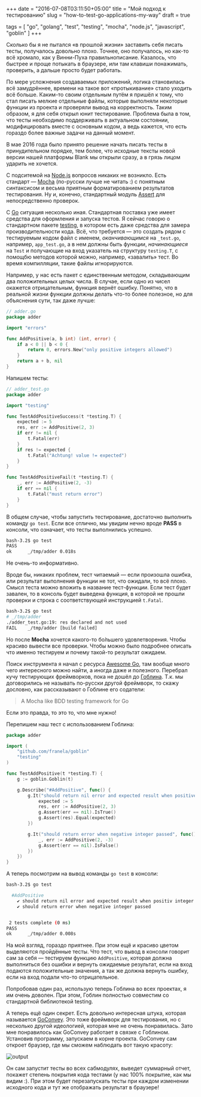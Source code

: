 +++
date = "2016-07-08T03:11:50+05:00"
title = "Мой подход к тестированию"
slug = "how-to-test-go-applications-my-way"
draft = true

tags = [ "go", "golang", "test", "testing", "mocha", "node.js", "javascript", "goblin" ]
+++

Сколько бы я не пытался &laquo;в прошлой жизни&raquo; заставить себя писать тесты, получалось довольно плохо. Точнее, оно получалось, но как-то всё хромало, как у Винни-Пуха правильнописание. Казалось, что быстрее и проще потыкать в браузере, или там клавиши понажимать, проверить, а дальше просто будет работать.

По мере усложнения создаваемых приложений, логика становилась всё замудрённее, времени на такое вот &laquo;протыкивание&raquo; стало уходить всё больше. Каким-то своим отдельным путём я пришёл к тому, что стал писать мелкие отдельные файлы, которые выполняли некоторые функции из проекта и проверяли вывод на корректность. Таким образом, я для себя открыл юнит тестирование. Проблема была в том, что тесты необходимо поддерживать в актуальном состоянии, модифицировать вместе с основным кодом, а ведь кажется, что есть гораздо более важные задачи на данный момент.

В мае 2016 года было принято решение начать писать тесты в принудительном порядке, тем более, что исходные тексты новой версии нашей платформы Blank мы открыли сразу, а в грязь лицом ударить не хочется.

<!--more-->

С подситемой на [Node.js](https://nodejs.org) вопросов никаких не возникло. Есть стандарт&nbsp;&mdash; [Mocha](mochajs.org) (по-русски лучше не читать :) с понятным синтаксисом и весьма приятным форматированием результатов тестирования. Ну и, конечно, стандартный модуль [Assert](https://nodejs.org/api/assert.html) для непосредственно проверок.


С [Go](https://golang.org/) ситуация несколько иная. Стандартная поставка уже имеет средства для оформления и запуска тестов. Я сейчас говорю о стандартном пакете [testing](https://golang.org/pkg/testing/), в котором есть даже средства для замера производительности кода. Всё, что требуется&nbsp;&mdash; это создать рядом с тестируемым кодом файл с именем, _оканчивающимся_ на `_test.go`, например, `app_test.go`, а в нем должны быть функции, _начинающиеся_ на `Test` и получающие на вход указатель на структуру `testing.T`, с помощбю методов которой можно, например, &laquo;завалить&raquo; тест. Во время компилляции, такие файлы игнорируются.

Например, у нас есть пакет с единственным методом, складывающим два положительных целых числа. В случае, если одно из чисел окажется отрицательным, функция вернёт ошибку. Понятно, что в реальной жизни функции должны делать что-то более полезное, но для объяснения сути, так даже лучше:

```go
// adder.go
package adder

import "errors"

func AddPositive(a, b int) (int, error) {
    if a < 0 || b < 0 {
        return 0, errors.New("only positive integers allowed")
    }
    return a + b, nil
}

```

Напишем тесты:

```go
// adder_test.go
package adder

import "testing"

func TestAddPositiveSuccess(t *testing.T) {
	expected := 5
	res, err := AddPositive(2, 3)
	if err != nil {
		t.Fatal(err)
	}
	if res != expected {
		t.Fatal("Achtung! value != expected")
	}
}

func TestAddPositiveFail(t *testing.T) {
	_, err := AddPositive(2, -3)
	if err == nil {
		t.Fatal("must return error")
	}
}
```

В общем случае, чтобы запустить тестирование, достаточно выполнить команду `go test`. Если все отлично, мы увидим нечно вроде **PASS** в консоли, что означает, что тесты выполнились успешно.

```bash
bash-3.2$ go test
PASS
ok  	_/tmp/adder	0.018s
```
Не очень-то информативно.


Вроде бы, никаких проблем, тест читаемый&nbsp;&mdash; если произошла ошибка, или результат выполнения функции не тот, что ожидали, то всё плохо. Смысл теста можно вложить в название тест-функции. Если тест будет завален, то в консоль будет выведена функция, в которой не прошли проверки и строка с соответствующей инструкцией `t.Fatal`.

```bash
bash-3.2$ go test
# _/tmp/adder
./adder_test.go:19: res declared and not used
FAIL	_/tmp/adder [build failed]
```

Но после  **Mocha** хочется какого-то бо&#769;льшего удовлетворения. Чтобы красиво вывести все проверки. Чтобы можно было подробнее описать что именно тестируем и почему такой-то результат ожидаем.

Поиск инструмента я начал с ресурса [Awesome Go](https://github.com/avelino/awesome-go), там вообще много чего интересного можно найти, а иногда даже и полезного. Перебрал кучу тестирующих фреймворков, пока не дошёл до [Гоблина](https://github.com/franela/goblin). Т.к. мы договорились не называть по-русски другой фреймворк, то скажу дословно, как рассказывают о Гоблине его содатели:

> A Mocha like BDD testing framework for Go

Если это правда, то это то, что мне нужно!

Перепишем наш тест с использованием Гоблина:

```go
package adder

import (
	"github.com/franela/goblin"
	"testing"
)

func TestAddPositive(t *testing.T) {
	g := goblin.Goblin(t)

	g.Describe("#AddPositive", func() {
		g.It("should return nil error and expected result when positive integer passed", func() {
			expected := 5
			res, err := AddPositive(2, 3)
			g.Assert(err == nil).IsTrue()
			g.Assert(res).Equal(expected)
		})

		g.It("should return error when negative integer passed", func() {
			_, err := AddPositive(2, -3)
			g.Assert(err == nil).IsFalse()
		})
	})
}

```

А теперь посмотрим на вывод команды `go test` в консоли:

```bash
bash-3.2$ go test

  #AddPositive
    ✔ should return nil error and expected result when positiv integer passed
    ✔ should return error when negative integer passed


 2 tests complete (0 ms)
PASS
ok  	_/tmp/adder	0.008s
```

На мой взгляд, гораздо приятнее. При этом ещё и красиво цветом выделяются пройдённые тесты. Что тест, что вывод в консоли говорит сам за себя&nbsp;&mdash; тестируем функцию `AddPositive`, которая должна выполниться без ошибки и вернуть ожидаемые результат, если на вход подаются положительные значения, а так же должна вернуть ошибку, если на вход подали что-то отрицательное.

Попробовав один раз, использую теперь Гоблина во всех проектах, я им очень доволен. При этом, Гоблин полностью совместим со стандартной библиотекой testing.

А теперь ещё один секрет. Есть довольно интересная штука, которая называется [GoConvey](http://goconvey.co/). Это тоже фреймворк для тестирования, но с несколько другой идеологией, которая мне не очень понравилась. Зато мне понравилось как GoConvey работает в связке с Гоблином. Установив программу, запускаем в корне проекта. GoConvey сам откроет браузер, где мы сможем наблюдать вот такую красоту:

![output](/img/goconvey_success.png)

Он сам запустит тесты во всех сабмодулях, выведет суммарный отчет, покажет степень покрытия кода тестами (у нас 100% покрытие, как мы видим :). При этом будет перезапускать тесты при каждом изменении исходного кода и тут же отображать результат в браузере!